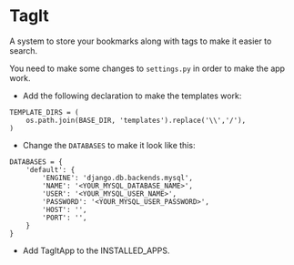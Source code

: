 TagIt
=====

A system to store your bookmarks along with tags to make it easier to search.

You need to make some changes to `settings.py` in order to make the app work.
- Add the following declaration to make the templates work:
```
TEMPLATE_DIRS = (
    os.path.join(BASE_DIR, 'templates').replace('\\','/'),
)
```
- Change the `DATABASES` to make it look like this:

```
DATABASES = {
    'default': {
        'ENGINE': 'django.db.backends.mysql',
        'NAME': '<YOUR_MYSQL_DATABASE_NAME>',
        'USER': '<YOUR_MYSQL_USER_NAME>',
        'PASSWORD': '<YOUR_MYSQL_USER_PASSWORD>',
        'HOST': '',
        'PORT': '',
    }
}
```

- Add TagItApp to the INSTALLED_APPS.
